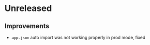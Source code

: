 # Unreleased

## Improvements

- `app.json` auto import was not working properly in prod mode, fixed